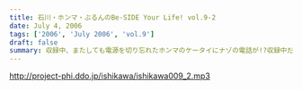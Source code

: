 ```yaml
---
title: 石川・ホンマ・ぶるんのBe-SIDE Your Life! vol.9-2
date: July 4, 2006
tags: ['2006', 'July 2006', 'vol.9']
draft: false
summary: 収録中、またしても電源を切り忘れたホンマのケータイにナゾの電話が!?収録中だというのに、スタジオから出て電話に出てみると、その声の主は…。さらに電話が終わったかと思うと、いそいそと荷物をまとめ始めるホンマ…。まさか、ホンマ…!?
---
```


http://project-phi.ddo.jp/ishikawa/ishikawa009_2.mp3